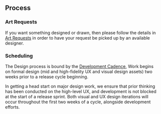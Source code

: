 ## Process

### Art Requests

If you want something designed or drawn, then please follow the details in [Art Requests](./art-requests.md) in order to have your request be picked up by an available designer.

### Scheduling

The Design process is bound by the [Development Cadence](../development/releases/planning#cadence),
Work begins on formal design (mid and high-fidelity UX and visual design assets)
two weeks prior to a release cycle beginning.

In getting a head start on major design work, we ensure that prior thinking has been conducted on the high-level UX, and development is not blocked at the start of a release sprint. Both visual and UX design iterations will occur throughout the first two weeks of a cycle, alongside development efforts.
